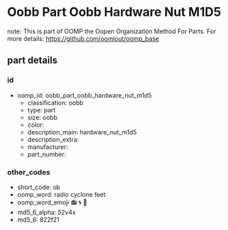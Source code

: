 # Oobb Part Oobb Hardware Nut M1D5  

note: This is part of OOMP the Oopen Organization Method For Parts. For more details: https://github.com/oomlout/oomp_base

##  part details





### id
* oomp_id: oobb_part_oobb_hardware_nut_m1d5
  * classification: oobb
  * type: part
  * size: oobb
  * color: 
  * description_main: hardware_nut_m1d5
  * description_extra: 
  * manufacturer: 
  * part_number: 

### other_codes
* short_code: ob
* oomp_word: radio cyclone feet
* oomp_word_emoji :radio: :cyclone: :feet:
* md5_6_alpha: 52v4x
* md5_6: 822f21
